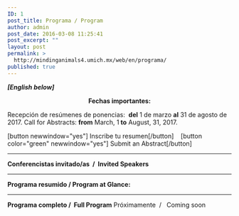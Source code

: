 ```yaml
---
ID: 1
post_title: Programa / Program
author: admin
post_date: 2016-03-08 11:25:41
post_excerpt: ""
layout: post
permalink: >
  http://mindinganimals4.umich.mx/web/en/programa/
published: true
---
```

<em><strong>[English below] </strong></em>
<p style="text-align: center;"><strong>Fechas importantes:
</strong></p>
Recepción de resúmenes de ponencias:  <strong>del</strong> 1 de marzo <strong>al</strong> 31 de agosto de 2017.
Call for Abstracts: <strong>from</strong> March, 1<strong> to</strong> August, 31, 2017.

[button newwindow="yes"] Inscribe tu resumen[/button]    [button color="green" newwindow="yes"] Submit an Abstract[/button]

<hr />

<strong>
Conferencistas invitado/as  /  Invited Speakers</strong>

<hr />

<strong>Programa resumido / Program at Glance:</strong>

<hr />

<strong>Programa completo /  Full Program</strong>
Próximamente  /   Coming soon